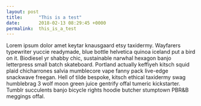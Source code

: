 ```yaml
---
layout: post
title:      "This is a test"
date:       2018-02-13 08:29:45 +0000
permalink:  this_is_a_test
---
```



Lorem ipsum dolor amet keytar knausgaard etsy taxidermy. Wayfarers typewriter yuccie readymade, blue bottle helvetica quinoa iceland put a bird on it. Biodiesel yr shabby chic, sustainable narwhal hexagon banjo letterpress small batch skateboard. Portland actually keffiyeh kitsch squid plaid chicharrones salvia mumblecore vape fanny pack live-edge snackwave freegan. Hell of tilde bespoke, kitsch ethical taxidermy swag humblebrag 3 wolf moon green juice gentrify offal tumeric kickstarter. Tumblr succulents banjo bicycle rights hoodie butcher stumptown PBR&B meggings offal.
